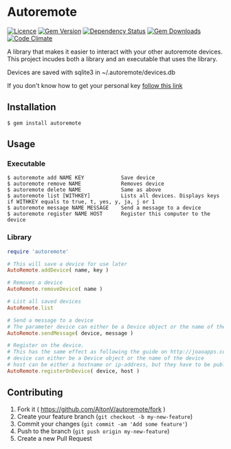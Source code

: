 # Autoremote
[![Licence](https://img.shields.io/badge/license-MIT-blue.svg)][licence]
[![Gem Version](http://img.shields.io/gem/v/autoremote.svg)][gem]
[![Dependency Status](http://img.shields.io/gemnasium/AltonV/autoremote.svg)][gemnasium]
[![Gem Downloads](https://img.shields.io/gem/dt/autoremote.svg)][gem]
[![Code Climate](https://codeclimate.com/github/AltonV/autoremote/badges/gpa.svg)][codeclimate]

[licence]: http://choosealicense.com/licenses/mit/
[gem]: https://rubygems.org/gems/autoremote
[gemnasium]: https://gemnasium.com/AltonV/autoremote
[bitdeli]: https://bitdeli.com/free "Bitdeli Badge"
[codeclimate]: https://codeclimate.com/github/AltonV/autoremote

A library that makes it easier to interact with your other autoremote devices.  
This project incudes both a library and an executable that uses the library.

Devices are saved with sqlite3 in ~/.autoremote/devices.db

If you don't know how to get your personal key [follow this link](http://joaoapps.com/autoremote/personal/)

## Installation

    $ gem install autoremote

## Usage

### Executable
    $ autoremote add NAME KEY            Save device
    $ autoremote remove NAME             Removes device
    $ autoremote delete NAME             Same as above
    $ autoremote list [WITHKEY]          Lists all devices. Displays keys if WITHKEY equals to true, t, yes, y, ja, j or 1
    $ autoremote message NAME MESSAGE    Send a message to a device
    $ autoremote register NAME HOST      Register this computer to the device

### Library

```ruby
require 'autoremote'

# This will save a device for use later
AutoRemote.addDevice( name, key )

# Removes a device
AutoRemote.removeDevice( name )

# List all saved devices
AutoRemote.list

# Send a message to a device
# The parameter device can either be a Device object or the name of the device
AutoRemote.sendMessage( device, message )

# Register on the device.
# This has the same effect as following the guide on http://joaoapps.com/autoremote/linux/)
# device can either be a Device object or the name of the device
# host can be either a hostname or ip-address, but they have to be public (i.e. reachable from the internet)
AutoRemote.registerOnDevice( device, host )
```

## Contributing

1. Fork it ( https://github.com/AltonV/autoremote/fork )
2. Create your feature branch (`git checkout -b my-new-feature`)
3. Commit your changes (`git commit -am 'Add some feature'`)
4. Push to the branch (`git push origin my-new-feature`)
5. Create a new Pull Request
